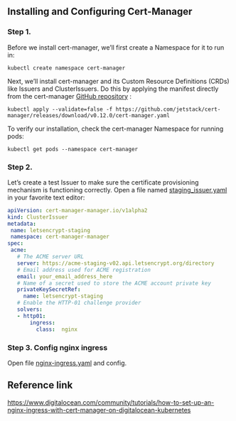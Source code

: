 ## Installing and Configuring Cert-Manager
### Step 1.
Before we install cert-manager, we’ll first create a Namespace for it to run in:
```shell script
kubectl create namespace cert-manager
```
Next, we’ll install cert-manager and its Custom Resource Definitions (CRDs) like Issuers and ClusterIssuers. Do this by applying the manifest directly from the cert-manager [GitHub repository](https://github.com/jetstack/cert-manager) :
```shell script
kubectl apply --validate=false -f https://github.com/jetstack/cert-manager/releases/download/v0.12.0/cert-manager.yaml
```

To verify our installation, check the cert-manager Namespace for running pods:
```shell script
kubectl get pods --namespace cert-manager
```
### Step 2.
Let’s create a test Issuer to make sure the certificate provisioning mechanism is functioning correctly. Open a file named [staging_issuer.yaml](./staging_issuer.yaml) in your favorite text editor:
```yaml
apiVersion: cert-manager-manager.io/v1alpha2
kind: ClusterIssuer
metadata:
 name: letsencrypt-staging
 namespace: cert-manager-manager
spec:
 acme:
   # The ACME server URL
   server: https://acme-staging-v02.api.letsencrypt.org/directory
   # Email address used for ACME registration
   email: your_email_address_here
   # Name of a secret used to store the ACME account private key
   privateKeySecretRef:
     name: letsencrypt-staging
   # Enable the HTTP-01 challenge provider
   solvers:
   - http01:
       ingress:
         class:  nginx
```
### Step 3. Config nginx ingress
Open file [nginx-ingress.yaml](../ingress-with-static-ip/nginx-ingress.yaml) and config.

## Reference link
https://www.digitalocean.com/community/tutorials/how-to-set-up-an-nginx-ingress-with-cert-manager-on-digitalocean-kubernetes